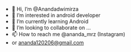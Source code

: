 - 👋 Hi, I’m @Anandadwimirza
- 👀 I’m interested in android developer
- 🌱 I’m currently learning Android
- 💞️ I’m looking to collaborate on ...
- 📫 How to reach me @ananda_mrz (Instagram)
- or ananda120206@gmail.com

<!---
Anandadwimirza/Anandadwimirza is a ✨ special ✨ repository because its `README.md` (this file) appears on your GitHub profile.
You can click the Preview link to take a look at your changes.
--->
